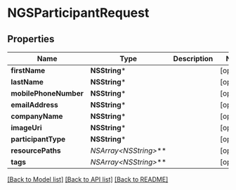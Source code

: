 # NGSParticipantRequest

## Properties
Name | Type | Description | Notes
------------ | ------------- | ------------- | -------------
**firstName** | **NSString*** |  | [optional] 
**lastName** | **NSString*** |  | [optional] 
**mobilePhoneNumber** | **NSString*** |  | [optional] 
**emailAddress** | **NSString*** |  | [optional] 
**companyName** | **NSString*** |  | [optional] 
**imageUri** | **NSString*** |  | [optional] 
**participantType** | **NSString*** |  | [optional] 
**resourcePaths** | **NSArray&lt;NSString*&gt;*** |  | [optional] 
**tags** | **NSArray&lt;NSString*&gt;*** |  | [optional] 

[[Back to Model list]](../README.md#documentation-for-models) [[Back to API list]](../README.md#documentation-for-api-endpoints) [[Back to README]](../README.md)


